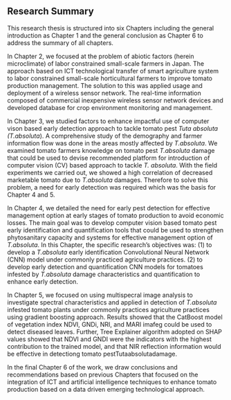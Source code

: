 ## <strong>Research Summary</strong>
This research thesis is structured into six Chapters including the general introduction
as Chapter 1 and the general conclusion as Chapter 6 to address the summary of all chapters.

In Chapter 2, we focused at the problem of abiotic factors (herein microclimate)
of labor constrained small-scale farmers in Japan. The approach based on ICT
technological transfer of smart agriculture system to labor constrained small-scale
horticultural farmers to improve tomato production management. The solution to this 
was applied usage and deployment of a wireless sensor network. The real-time information 
composed of commercial inexpensive wireless sensor network devices and
developed database for crop environment monitoring and management.

In Chapter 3, we studied factors to enhance impactful use of computer vison based
early detection approach to tackle tomato pest <em> Tuta absoluta (T.absoluta</em>). A
comprehensive study of the demography and farmer information flow was done in
the areas mostly affected by *T.absoluta*. We examined tomato farmers knowledge on
tomato pest *T.absoluta* damage that could be used to devise recommended platform for
introduction of computer vision (CV) based approach to tackle *T. absoluta*. With the
field experiments we carried out, we showed a high correlation of decreased marketable
tomato due to *T.absoluta* damages. Therefore to solve this problem, a need for early
detection was required which was the basis for Chapter 4 and 5.

In Chapter 4, we detailed the need for early pest detection for effective management
option at early stages of tomato production to avoid economic losses. The main goal
was to develop computer vision based tomato pest early identification and quantification
tools that could be used to strengthen phytosanitary capacity and systems for effective
management option of *T.absoluta*. In this Chapter, the specific research’s objectives
was: (1) to develop a *T.absoluta* early identification Convolutional Neural Network
(CNN) model under commonly practiced agriculture practices. (2) to develop early
detection and quantification CNN models for tomatoes infested by *T.absoluta* damage
characteristics and quantification to enhance early detection.

In Chapter 5, we focused on using multispecral image analysis to investigate spectral
characteristics and applied in detection of *T.absoluta* infested tomato plants under
commonly practices agriculture practices using gradient boosting approach. Results
showed that the CatBoost model of vegetation index NDVI, GNDi, NRI, and MARI
imafeg could be used to detect diseased leaves. Further, Tree Explainer algorithm
adopted on SHAP values showed that NDVI and GNDI were the indicators with the
highest contribution to the trained model, and that NIR reflection information would be
effective in detectiong tomato pestTutaabsolutadamage.

In the final Chapter 6 of the work, we draw conclusions and recommendations based on
previous Chapters that focused on the integration of ICT and artificial intelligence
techniques to enhance tomato production based on a data driven emerging technological
approach.


